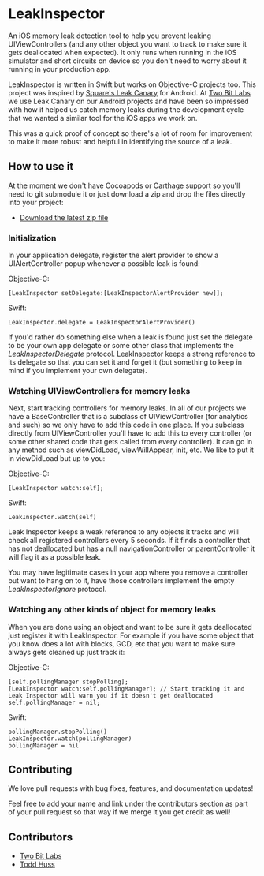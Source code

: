 # LeakInspector

An iOS memory leak detection tool to help you prevent leaking UIViewControllers (and any other object you want to track to make sure it gets deallocated when expected). It only runs when running in the iOS simulator and short circuits on device so you don't need to worry about it running in your production app.

LeakInspector is written in Swift but works on Objective-C projects too. This project was inspired by [Square's Leak Canary](https://github.com/square/leakcanary) for Android. At [Two Bit Labs](http://twobitlabs.com) we use Leak Canary on our Android projects and have been so impressed with how it helped us catch memory leaks during the development cycle that we wanted a similar tool for the iOS apps we work on.

This was a quick proof of concept so there's a lot of room for improvement to make it more robust and helpful in identifying the source of a leak. 

## How to use it

At the moment we don't have Cocoapods or Carthage support so you'll need to git submodule it or just download a zip and drop the files directly into your project:

* [Download the latest zip file](https://github.com/twobitlabs/LeakInspector/archive/master.zip)

### Initialization

In your application delegate, register the alert provider to show a UIAlertController popup whenever a possible leak is found:

Objective-C:

```
[LeakInspector setDelegate:[LeakInspectorAlertProvider new]];
```

Swift:

```
LeakInspector.delegate = LeakInspectorAlertProvider()
```

If you'd rather do something else when a leak is found just set the delegate to be your own app delegate or some other class that implements the *LeakInspectorDelegate* protocol. LeakInspector keeps a strong reference to its delegate so that you can set it and forget it (but something to keep in mind if you implement your own delegate).

### Watching UIViewControllers for memory leaks

Next, start tracking controllers for memory leaks. In all of our projects we have a BaseController that is a subclass of UIViewController (for analytics and such) so we only have to add this code in one place. If you subclass directly from UIViewController you'll have to add this to every controller (or some other shared code that gets called from every controller). It can go in any method such as viewDidLoad, viewWillAppear, init, etc. We like to put it in viewDidLoad but up to you:

Objective-C:

```
[LeakInspector watch:self];
```

Swift:

```
LeakInspector.watch(self)
```

Leak Inspector keeps a weak reference to any objects it tracks and will check all registered controllers every 5 seconds. If it finds a controller that has not deallocated but has a null navigationController or parentController it will flag it as a possible leak. 

You may have legitimate cases in your app where you remove a controller but want to hang on to it, have those controllers implement the empty *LeakInspectorIgnore* protocol.

### Watching any other kinds of object for memory leaks

When you are done using an object and want to be sure it gets deallocated just register it with LeakInspector. For example if you have some object that you know does a lot with blocks, GCD, etc that you want to make sure always gets cleaned up just track it:

Objective-C:

```
[self.pollingManager stopPolling];
[LeakInspector watch:self.pollingManager]; // Start tracking it and Leak Inspector will warn you if it doesn't get deallocated 
self.pollingManager = nil;
```

Swift:

```
pollingManager.stopPolling()
LeakInspector.watch(pollingManager)
pollingManager = nil
```


## Contributing

We love pull requests with bug fixes, features, and documentation updates! 

Feel free to add your name and link under the contributors section as part of your pull request so that way if we merge it you get credit as well!

## Contributors
 - [Two Bit Labs](http://twobitlabs.com/)
 - [Todd Huss](https://github.com/thuss)

